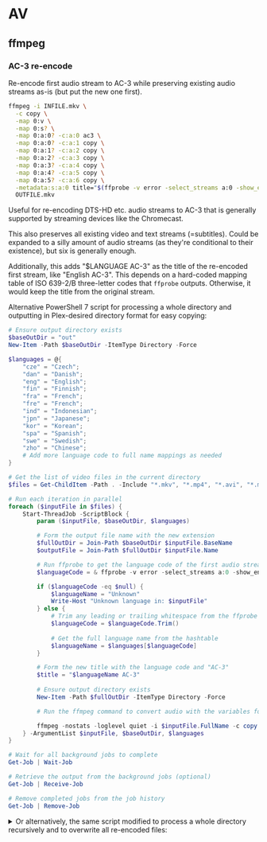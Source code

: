 # AV

## ffmpeg

### AC-3 re-encode

Re-encode first audio stream to AC-3 while preserving existing audio streams as-is (but put the new one first).

```sh
ffmpeg -i INFILE.mkv \
  -c copy \
  -map 0:v \
  -map 0:s? \
  -map 0:a:0? -c:a:0 ac3 \
  -map 0:a:0? -c:a:1 copy \
  -map 0:a:1? -c:a:2 copy \
  -map 0:a:2? -c:a:3 copy \
  -map 0:a:3? -c:a:4 copy \
  -map 0:a:4? -c:a:5 copy \
  -map 0:a:5? -c:a:6 copy \
  -metadata:s:a:0 title="$(ffprobe -v error -select_streams a:0 -show_entries stream_tags=language -of default=nw=1:nk=1 INFILE.mkv) AC-3"
  OUTFILE.mkv
```

Useful for re-encoding DTS-HD etc. audio streams to AC-3 that is generally supported by streaming devices like the Chromecast.

This also preserves all existing video and text streams (=subtitles). Could be expanded to a silly amount of audio streams (as
they're conditional to their existence), but six is generally enough.

Additionally, this adds "$LANGUAGE AC-3" as the title of the re-encoded first stream, like "English AC-3". This depends on a hard-coded
mapping table of ISO 639-2/B three-letter codes that `ffprobe` outputs. Otherwise, it would keep the title from the original stream.

Alternative PowerShell 7 script for processing a whole directory and outputting in Plex-desired directory format for easy copying:

```powershell
# Ensure output directory exists
$baseOutDir = "out"
New-Item -Path $baseOutDir -ItemType Directory -Force

$languages = @{
    "cze" = "Czech";
    "dan" = "Danish";
    "eng" = "English";
    "fin" = "Finnish";
    "fra" = "French";
    "fre" = "French";
    "ind" = "Indonesian";
    "jpn" = "Japanese";
    "kor" = "Korean";
    "spa" = "Spanish";
    "swe" = "Swedish";
    "zho" = "Chinese";
    # Add more language code to full name mappings as needed
}

# Get the list of video files in the current directory
$files = Get-ChildItem -Path . -Include "*.mkv", "*.mp4", "*.avi", "*.m2ts"

# Run each iteration in parallel
foreach ($inputFile in $files) {
    Start-ThreadJob -ScriptBlock {
        param ($inputFile, $baseOutDir, $languages)

		# Form the output file name with the new extension
		$fullOutDir = Join-Path $baseOutDir $inputFile.BaseName
		$outputFile = Join-Path $fullOutDir $inputFile.Name

		# Run ffprobe to get the language code of the first audio stream and store the output in a variable
		$languageCode = & ffprobe -v error -select_streams a:0 -show_entries stream_tags=language -of default=nw=1:nk=1 $inputFile.FullName

		if ($languageCode -eq $null) {
			$languageName = "Unknown"
			Write-Host "Unknown language in: $inputFile"
		} else {
			# Trim any leading or trailing whitespace from the ffprobe output
			$languageCode = $languageCode.Trim()
			
			# Get the full language name from the hashtable
			$languageName = $languages[$languageCode]
		}

		# Form the new title with the language code and "AC-3"
		$title = "$languageName AC-3"
		
		# Ensure output directory exists
		New-Item -Path $fullOutDir -ItemType Directory -Force

		# Run the ffmpeg command to convert audio with the variables for input and output filenames

		ffmpeg -nostats -loglevel quiet -i $inputFile.FullName -c copy -map 0:v -map 0:s? -map 0:a:0? -c:a:0 ac3 -map 0:a:0? -c:a:1 copy -map 0:a:1? -c:a:2 copy -map 0:a:2? -c:a:3 copy -map 0:a:3? -c:a:4 copy -map 0:a:4? -c:a:5 copy -map 0:a:5? -c:a:6 copy -metadata:s:a:0 title=$title $outputFile
    } -ArgumentList $inputFile, $baseOutDir, $languages
}

# Wait for all background jobs to complete
Get-Job | Wait-Job

# Retrieve the output from the background jobs (optional)
Get-Job | Receive-Job

# Remove completed jobs from the job history
Get-Job | Remove-Job
```

<details>
<summary>Or alternatively, the same script modified to process a whole directory recursively and to overwrite all re-encoded files:</summary>

```powershell
$languages = @{
    "cze" = "Czech";
    "dan" = "Danish";
    "eng" = "English";
    "fin" = "Finnish";
    "fra" = "French";
    "fre" = "French";
    "ind" = "Indonesian";
    "jpn" = "Japanese";
    "kor" = "Korean";
    "spa" = "Spanish";
    "swe" = "Swedish";
    "zho" = "Chinese";
    # Add more language code to full name mappings as needed
}

# Get the list of video files in the current working directory
$files = Get-ChildItem -Path . -Include "*.mkv", "*.mp4", "*.avi", "*.m2ts" -Recurse

# Run each iteration in parallel
foreach ($inputFile in $files) {
    Start-ThreadJob -ScriptBlock {
	param ($inputFile, $languages)

		# Use ffprobe to check whether the first audio track actually requires re-encoding
		$audioCodec = & ffprobe -v error -select_streams a:0 -show_entries stream=codec_name -of default=noprint_wrappers=1:nokey=1 $inputFile.FullName

		if ($audioCodec -notlike 'dts*' -and $audioCodec -notlike 'truehd*') {
			Write-Host "First audio track not DTS, skipping. Found: $audioCodec in $inputFile"
			return
		}

		# Form the output file name with the new extension
		$tmpOutFile = Join-Path $inputFile.Directory.FullName ($inputFile.BaseName + ".ac3" + $inputFile.Extension)

		# Run ffprobe to get the language code of the first audio stream and store the output in a variable
		$languageCode = & ffprobe -v error -select_streams a:0 -show_entries stream_tags=language -of default=nw=1:nk=1 $inputFile.FullName

		if ($languageCode -eq $null) {
			$languageName = "Unknown"
			Write-Host "Unknown language in: $inputFile"
		} else {
			# Trim any leading or trailing whitespace from the ffprobe output
			$languageCode = $languageCode.Trim()
			
			# Get the full language name from the hashtable
			$languageName = $languages[$languageCode]
		}

		# Form the new title with the language code and "AC-3"
		$title = "$languageName AC-3"

		# Run the ffmpeg command to convert audio with the variables for input and output filenames
		ffmpeg -nostats -loglevel quiet -i $inputFile.FullName -c copy -map 0:v -map 0:s? -map 0:a:0? -c:a:0 ac3 -map 0:a:0? -c:a:1 copy -map 0:a:1? -c:a:2 copy -map 0:a:2? -c:a:3 copy -map 0:a:3? -c:a:4 copy -map 0:a:4? -c:a:5 copy -map 0:a:5? -c:a:6 copy -metadata:s:a:0 title=$title $tmpOutFile

		# Overwrite existing file once re-encoding is done
		Move-Item -Path $tmpOutFile -Destination $inputFile.FullName -Force

    } -ArgumentList $inputFile, $languages
}

# Wait for all background jobs to complete
Get-Job | Wait-Job

# Retrieve the output from the background jobs (optional)
Get-Job | Receive-Job

# Remove completed jobs from the job history
Get-Job | Remove-Job
```

</details>
